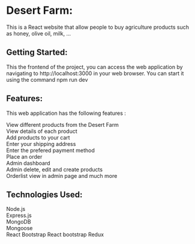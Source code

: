 # Desert Farm:

This is a React website that allow people to buy agriculture products such as honey, olive oil, milk, ...

## Getting Started:

This the frontend of the project, you can access the web application by navigating to http://localhost:3000 in your web browser.
You can start it using the command npm run dev

## Features:

This web application has the following features :

View different products from the Desert Farm  
View details of each product  
Add products to your cart  
Enter your shipping address  
Enter the prefered payment method  
Place an order  
Admin dashboard  
Admin delete, edit and create products  
Orderlist view in admin page and much more

## Technologies Used:

Node.js  
Express.js  
MongoDB  
Mongoose  
React
Bootstrap
React bootstrap
Redux
